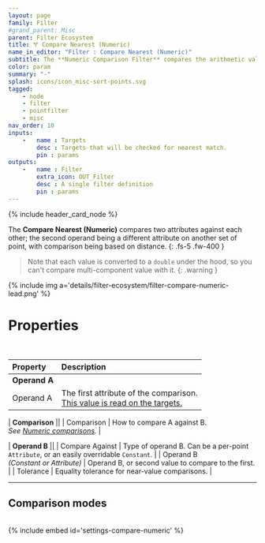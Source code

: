 ```yaml
---
layout: page
family: Filter
#grand_parent: Misc
parent: Filter Ecosystem
title: 🝖 Compare Nearest (Numeric)
name_in_editor: "Filter : Compare Nearest (Numeric)"
subtitle: The **Numeric Comparison Filter** compares the arithmetic value of an attribute against the closest point from another dataset.
color: param
summary: "-"
splash: icons/icon_misc-sort-points.svg
tagged: 
    - node
    - filter
    - pointfilter
    - misc
nav_order: 10
inputs:
    -   name : Targets
        desc : Targets that will be checked for nearest match.
        pin : params
outputs:
    -   name : Filter
        extra_icon: OUT_Filter
        desc : A single filter definition
        pin : params
---
```


{% include header_card_node %}

The **Compare Nearest (Numeric)** compares two attributes against each other; the second operand being a different attribute on another set of point, with comparison being based on distance.
{: .fs-5 .fw-400 } 

> Note that each value is converted to a `double` under the hood, so you can't compare multi-component value with it.
{: .warning }

{% include img a='details/filter-ecosystem/filter-compare-numeric-lead.png' %}

# Properties
<br>

| Property       | Description          |
|:-------------|:------------------|
| **Operand A**          ||
| Operand A          | The first attribute of the comparison.<br><u>This value is read on the targets.</u> |

| **Comparison**          ||
| Comparison | How to compare A against B.<br>*See [Numeric comparisons](/PCGExtendedToolkit/doc-general/general-comparisons.html#numeric-comparisons).* |

| **Operand B**          ||
| Compare Against | Type of operand B. Can be a per-point `Attribute`, or an easily overridable `Constant`. |
| Operand B <br>*(Constant or Attribute)* | Operand B, or second value to compare to the first. |
| Tolerance | Equality tolerance for near-value comparisons. |

---
## Comparison modes
<br>
{% include embed id='settings-compare-numeric' %}